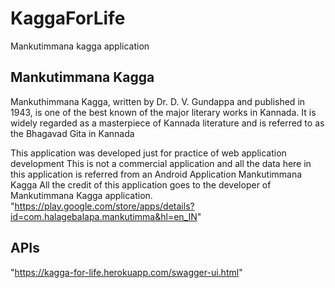 # KaggaForLife
 Mankutimmana kagga application

## Mankutimmana Kagga
 Mankuthimmana Kagga, written by Dr. D. V. Gundappa and published in 1943, is one of the best known of the major literary works in Kannada. It is widely regarded as a masterpiece of Kannada literature and is referred to as the Bhagavad Gita in Kannada
 
  This application was developed just for practice of web application development
This is not a commercial application and all the data here in this application is referred from an Android Application Mankutimmana Kagga
All the credit of this application goes to the developer of Mankutimmana Kagga application. "https://play.google.com/store/apps/details?id=com.halagebalapa.mankutimma&hl=en_IN"

## APIs
"https://kagga-for-life.herokuapp.com/swagger-ui.html"
